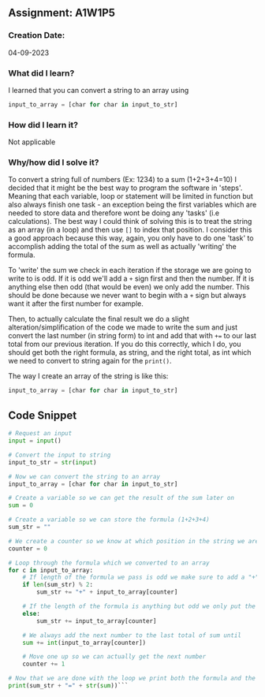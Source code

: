 ## Assignment: A1W1P5

### Creation Date:
04-09-2023

### What did I learn?
I learned that you can convert a string to an array using

```python
input_to_array = [char for char in input_to_str]
```

### How did I learn it?
Not applicable

### Why/how did I solve it?
To convert a string full of numbers (Ex: 1234) to a sum (1+2+3+4=10) I decided that it might be the best way to program
the software in 'steps'. Meaning that each variable, loop or statement will be limited in function but also always finish one task - an exception being the first variables which are needed to store data and therefore wont be doing any 'tasks' (i.e calculations).
The best way I could think of solving this is to treat the string as an array (in a loop) and then use ``[]`` to index that position. 
I consider this a good approach because this way, again, you only have to do one 'task' to accomplish adding the total of the sum as well as actually 'writing' the formula.

To 'write' the sum we check in each iteration if the storage we are going to write to is odd. If it is odd we'll add a ``+`` sign first and then the number. If it is anything else then odd (that would be even) we only add the number.
This should be done because we never want to begin with a ``+`` sign but always want it after the first number for example.

Then, to actually calculate the final result we do a slight alteration/simplification of the code we made to write the sum and just convert the last number (in string form) to int and add that with ``+=`` to our last total from our previous iteration.
If you do this correctly, which I do, you should get both the right formula, as string, and the right total, as int which we need to convert to string again for the ``print()``.

The way I create an array of the string is like this:

```python
input_to_array = [char for char in input_to_str]
```
## Code Snippet
```python
# Request an input
input = input()

# Convert the input to string
input_to_str = str(input)

# Now we can convert the string to an array
input_to_array = [char for char in input_to_str]

# Create a variable so we can get the result of the sum later on
sum = 0

# Create a variable so we can store the formula (1+2+3+4)
sum_str = ""

# We create a counter so we know at which position in the string we are
counter = 0

# Loop through the formula which we converted to an array
for c in input_to_array:
	# If length of the formula we pass is odd we make sure to add a "+" and then the next number 
    if len(sum_str) % 2:
        sum_str += "+" + input_to_array[counter]

	# If the length of the formula is anything but odd we only put the next number in
    else:
        sum_str += input_to_array[counter]

    # We always add the next number to the last total of sum until
    sum += int(input_to_array[counter])

	# Move one up so we can actually get the next number
    counter += 1

# Now that we are done with the loop we print both the formula and the sum as one whole string
print(sum_str + "=" + str(sum))```
